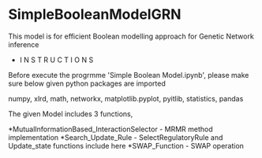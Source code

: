 # SimpleBooleanModelGRN
This model is for efficient Boolean modelling approach for Genetic Network inference


* I N S T R U C T I O N S


Before execute the progrmme 'Simple Boolean Model.ipynb', please make sure below given python packages are imported

numpy,
xlrd,
math,
networkx,
matplotlib.pyplot,
pyitlib,
statistics,
pandas


The given Model includes 3 functions,

*MutualInformationBased_InteractionSelector - MRMR method implementation
*Search_Update_Rule - SelectRegulatoryRule and Update_state functions include here
*SWAP_Function - SWAP operation

